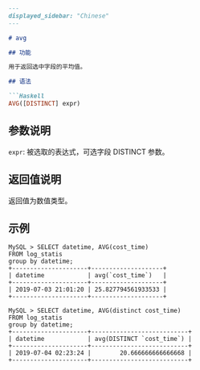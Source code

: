 ```markdown
---
displayed_sidebar: "Chinese"
---

# avg

## 功能

用于返回选中字段的平均值。

## 语法

```Haskell
AVG([DISTINCT] expr)
```

## 参数说明

`expr`: 被选取的表达式，可选字段 DISTINCT 参数。

## 返回值说明

返回值为数值类型。

## 示例

```plain text
MySQL > SELECT datetime, AVG(cost_time)
FROM log_statis
group by datetime;
+---------------------+--------------------+
| datetime            | avg(`cost_time`)   |
+---------------------+--------------------+
| 2019-07-03 21:01:20 | 25.827794561933533 |
+---------------------+--------------------+

MySQL > SELECT datetime, AVG(distinct cost_time)
FROM log_statis
group by datetime;
+---------------------+---------------------------+
| datetime            | avg(DISTINCT `cost_time`) |
+---------------------+---------------------------+
| 2019-07-04 02:23:24 |        20.666666666666668 |
+---------------------+---------------------------+
```